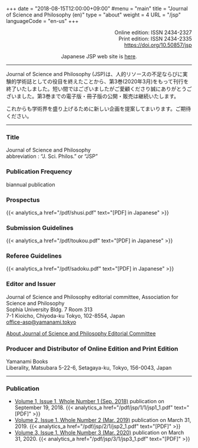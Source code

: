 +++
date = "2018-08-15T12:00:00+09:00"
#menu = "main"
title = "Journal of Science and Philosophy (en)"
type = "about"
weight = 4
URL = "/jsp"
languageCode = "en-us"
+++

<p style="text-align: right">
Online edition: ISSN 2434-2327<br>
Print edition: ISSN 2434-2335<br>
<a href="https://doi.org/10.50857/jsp">https://doi.org/10.50857/jsp</a>
</p>
<p style="text-align: center">
Japanese JSP web site is <a href="/jsp/jsp_jp">here</a>.
</p>

---

Journal of Science and Philosophy (JSP)は、人的リソースの不足ならびに実験的学術誌としての役目を終えたことから、第3巻(2020年3月)をもって刊行を終了いたしました。短い間ではございましたがご愛顧くださり誠にありがとうございました。第3巻までの電子版・冊子版の公開・販売は継続いたします。

これからも学術界を盛り上げるために新しい企画を提案してまいります。ご期待ください。

---
### Title
Journal of Science and Philosophy  
abbreviation : “J. Sci. Philos.” or “JSP”

### Publication Frequency
biannual publication

### Prospectus
{{< analytics_a href="/pdf/shusi.pdf" text="[PDF] in Japanese" >}}
<p></p>

### Submission Guidelines
{{< analytics_a href="/pdf/toukou.pdf" text="[PDF] in Japanese" >}}
<p></p>

### Referee Guidelines
{{< analytics_a href="/pdf/sadoku.pdf" text="[PDF] in Japanese" >}}
<p></p>

### Editor and Issuer
Journal of Science and Philosophy editorial committee, Association for Science and Philosophy  
Sophia University Bldg. 7 Room 313  
7-1 Kioicho, Chiyoda-ku Tokyo, 102-8554, Japan  
[office-asp@yamanami.tokyo](mailto:office-asp@yamanami.tokyo)

[About Journal of Science and Philosophy Editorial Committee](/jsp/jsp_editorialcommittee/)

### Producer and Distributor of Online Edition and Print Edition
Yamanami Books  
Liberality, Matsubara 5-22-6, Setagaya-ku, Tokyo, 156-0043, Japan

---
### Publication

* [Volume 1, Issue 1, Whole Number 1 (Sep. 2018)](/jsp_contents/jsp_1_1/) publication on September 19, 2018. {{< analytics_a href="/pdf/jsp/1/1/jsp1_1.pdf" text="[PDF]" >}}
* [Volume 2, Issue 1, Whole Number 2 (Mar. 2019)](/jsp_contents/jsp_2_1/) publication on March 31, 2019. {{< analytics_a href="/pdf/jsp/2/1/jsp2_1.pdf" text="[PDF]" >}}
* [Volume 3, Issue 1, Whole Number 3 (Mar. 2020)](/jsp_contents/jsp_3_1/) publication on March 31, 2020. {{< analytics_a href="/pdf/jsp/3/1/jsp3_1.pdf" text="[PDF]" >}}


<script type="application/ld+json">
{
	"@context": "http://schema.org",
	"@type": "CreativeWorkSeries",
	"name" : "Journal of Science and Philosophy",
	"alternateName" : "JSP",
	"issn" : ["2434-2327", "2434-2335"],
	"copyrightYear": "2018",
	"copyrightHolder": {
		"@type" : "Organization",
		"name" : "Journal of Science and Philosophy editorial committee, Association for Science and Philosophy",
		"email" : "office-asp@yamanami.tokyo",
		"logo" : "https://www.yamanami.tokyo/images/recentWorks/ASP_title_ol.svg",
		"publishingPrinciples" : "https://www.yamanami.tokyo/pdf/toukou.pdf",
		"address": {
			"@type": "PostalAddress",
			"addressLocality": "Tokyo, Japan",
			"postalCode": "102-8554",
			"streetAddress": "Sophia University Bldg. 7 Room 313, 7-1 Kioicho, Chiyoda-ku",
			"addressCountry" : "JP"
		}
	},
	"publisher" : {
		"@type" : "Organization",
		"name" : ["やまなみ書房", "Yamanami Books"]
	},
	"license": "https://creativecommons.org/licenses/by/4.0/"
}
</script>
